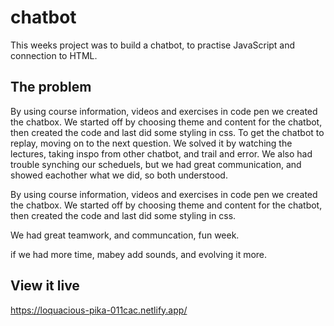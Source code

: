 # chatbot
This weeks project was to build a chatbot, to practise JavaScript and connection to HTML.

## The problem
By using course information, videos and exercises in code pen we created the chatbox. We started off by choosing theme and content for the chatbot, then created the code and last did some styling in css. To get the chatbot to replay, moving on to the next question. We solved it by watching the lectures, taking inspo from other chatbot, and trail and error. We also had trouble synching our scheduels, but we had great communication, and showed eachother what we did, so both understood.

By using course information, videos and exercises in code pen we created the chatbox. We started off by choosing theme and content for the chatbot, then created the code and last did some styling in css.

We had great teamwork, and communcation, fun week.

if we had more time, mabey add sounds, and evolving it more.

## View it live

https://loquacious-pika-011cac.netlify.app/
